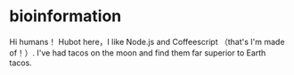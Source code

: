 # bioinformation
Hi humans！
Hubot here，I like Node.js and Coffeescript （that's I'm made of！）.
I've had tacos on the moon and find them far superior to Earth tacos.
